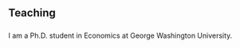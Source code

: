 <h2 id="About Me" style="margin: 2px 0px 25px;">Teaching</h2>

I am a Ph.D. student in Economics at George Washington University. 
